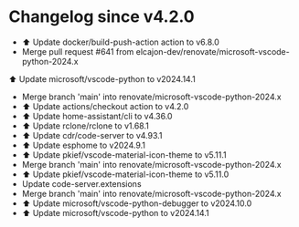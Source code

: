 # Changelog since v4.2.0
- ⬆️ Update docker/build-push-action action to v6.8.0 
- Merge pull request #641 from elcajon-dev/renovate/microsoft-vscode-python-2024.x

⬆️ Update microsoft/vscode-python to v2024.14.1 
- Merge branch 'main' into renovate/microsoft-vscode-python-2024.x 
- ⬆️ Update actions/checkout action to v4.2.0 
- ⬆️ Update home-assistant/cli to v4.36.0 
- ⬆️ Update rclone/rclone to v1.68.1 
- ⬆️ Update cdr/code-server to v4.93.1 
- ⬆️ Update esphome to v2024.9.1 
- ⬆️ Update pkief/vscode-material-icon-theme to v5.11.1 
- Merge branch 'main' into renovate/microsoft-vscode-python-2024.x 
- ⬆️ Update pkief/vscode-material-icon-theme to v5.11.0 
- Update code-server.extensions 
- Merge branch 'main' into renovate/microsoft-vscode-python-2024.x 
- ⬆️ Update microsoft/vscode-python-debugger to v2024.10.0 
- ⬆️ Update microsoft/vscode-python to v2024.14.1 

